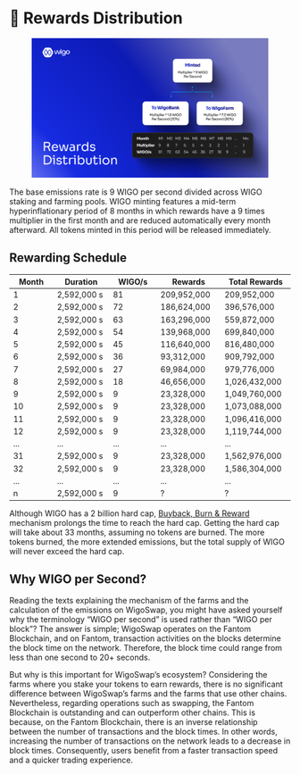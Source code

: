 # 🎁 Rewards Distribution

<figure><img src="../../.gitbook/assets/Reward Distribution.png" alt=""><figcaption></figcaption></figure>

The base emissions rate is 9 WIGO per second divided across WIGO staking and farming pools. WIGO minting features a mid-term hyperinflationary period of 8 months in which rewards have a 9 times multiplier in the first month and are reduced automatically every month afterward. All tokens minted in this period will be released immediately.

## Rewarding Schedule

<table><thead><tr><th width="150">Month</th><th width="150">Duration</th><th width="150">WIGO/s</th><th width="150">Rewards</th><th width="150">Total Rewards</th></tr></thead><tbody><tr><td>1</td><td>2,592,000 s</td><td>81</td><td>209,952,000</td><td>209,952,000</td></tr><tr><td>2</td><td>2,592,000 s</td><td>72</td><td>186,624,000</td><td>396,576,000</td></tr><tr><td>3</td><td>2,592,000 s</td><td>63</td><td>163,296,000</td><td>559,872,000</td></tr><tr><td>4</td><td>2,592,000 s</td><td>54</td><td>139,968,000</td><td>699,840,000</td></tr><tr><td>5</td><td>2,592,000 s</td><td>45</td><td>116,640,000</td><td>816,480,000</td></tr><tr><td>6</td><td>2,592,000 s</td><td>36</td><td>93,312,000</td><td>909,792,000</td></tr><tr><td>7</td><td>2,592,000 s</td><td>27</td><td>69,984,000</td><td>979,776,000</td></tr><tr><td>8</td><td>2,592,000 s</td><td>18</td><td>46,656,000</td><td>1,026,432,000</td></tr><tr><td>9</td><td>2,592,000 s</td><td>9</td><td>23,328,000</td><td>1,049,760,000</td></tr><tr><td>10</td><td>2,592,000 s</td><td>9</td><td>23,328,000</td><td>1,073,088,000</td></tr><tr><td>11</td><td>2,592,000 s</td><td>9</td><td>23,328,000</td><td>1,096,416,000</td></tr><tr><td>12</td><td>2,592,000 s</td><td>9</td><td>23,328,000</td><td>1,119,744,000</td></tr><tr><td>...</td><td>...</td><td>...</td><td>...</td><td>...</td></tr><tr><td>31</td><td>2,592,000 s</td><td>9</td><td>23,328,000</td><td>1,562,976,000</td></tr><tr><td>32</td><td>2,592,000 s</td><td>9</td><td>23,328,000</td><td>1,586,304,000</td></tr><tr><td>...</td><td>...</td><td>...</td><td>...</td><td>...</td></tr><tr><td>n</td><td>2,592,000 s</td><td>9</td><td>?</td><td>?</td></tr></tbody></table>

Although WIGO has a 2 billion hard cap, [Buyback, Burn & Reward](../../wigoswap-the-defi/galaxy-burn-module-gbm.md) mechanism prolongs the time to reach the hard cap. Getting the hard cap will take about 33 months, assuming no tokens are burned. The more tokens burned, the more extended emissions, but the total supply of WIGO will never exceed the hard cap.

## **Why WIGO per Second?**

Reading the texts explaining the mechanism of the farms and the calculation of the emissions on WigoSwap, you might have asked yourself why the terminology “WIGO per second” is used rather than “WIGO per block”? The answer is simple; WigoSwap operates on the Fantom Blockchain, and on Fantom, transaction activities on the blocks determine the block time on the network. Therefore, the block time could range from less than one second to 20+ seconds.

But why is this important for WigoSwap’s ecosystem? Considering the farms where you stake your tokens to earn rewards, there is no significant difference between WigoSwap’s farms and the farms that use other chains. Nevertheless, regarding operations such as swapping, the Fantom Blockchain is outstanding and can outperform other chains. This is because, on the Fantom Blockchain, there is an inverse relationship between the number of transactions and the block times. In other words, increasing the number of transactions on the network leads to a decrease in block times. Consequently, users benefit from a faster transaction speed and a quicker trading experience.
